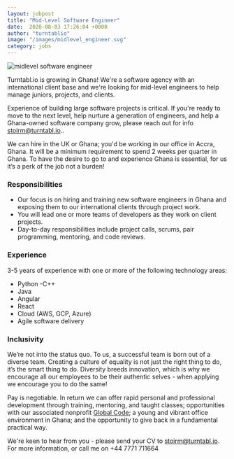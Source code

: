 ```yaml
---
layout: jobpost
title: "Mid-Level Software Engineer"
date:  2020-08-03 17:26:04 +0000
author: "turntablio"
image: "/images/midlevel_engineer.svg"
category: jobs
---
```


![midlevel software engineer](/images/midlevel_engineer.svg "undraw software engineer")

Turntabl.io is growing in Ghana! We're a software agency with an international client base and we're looking for mid-level engineers to help manage juniors, projects, and clients.

Experience of building large software projects is critical. If you're ready to move to the next level, help nurture a generation of engineers, and help a Ghana-owned software company grow, please reach out for info <a href="mailto:stoirm@turntabl.io" class="link">stoirm@turntabl.io.</a>.

We can hire in the UK or Ghana; you'd be working in our office in Accra, Ghana. It will be a minimum requirement to spend 2 weeks per quarter in Ghana. To have the desire to go to and experience Ghana is essential, for us it’s a perk of the job not a burden!


### Responsibilities

- Our focus is on hiring and training new software engineers in Ghana and exposing them to our international clients through project work.
- You will lead one or more teams of developers as they work on client projects.
- Day-to-day responsibilities include project calls, scrums, pair programming, mentoring, and code reviews.

### Experience
3-5 years of experience with one or more of the following technology areas:
- Python
-C++
- Java
- Angular
- React
- Cloud (AWS, GCP, Azure)
- Agile software delivery

### Inclusivity
We’re not into the status quo. To us, a successful team is born out of a diverse team. Creating a culture of  equality is not just the right thing to do, it’s the smart thing to do. Diversity breeds innovation, which is why we encourage all our employees to be their authentic selves - when applying we encourage you to do the same!
</br>

Pay is negotiable. In return we can offer rapid personal and professional development through training, mentoring, and taught classes; opportunities with our associated nonprofit <a href="https://globalcode.org.uk/" class="link">Global Code</a>; a young and vibrant office environment in Ghana; and the opportunity to give back in a fundamental practical way.

We're keen to hear from you - please send your CV to <a href="mailto:stoirm@turntabl.io" class="link">stoirm@turntabl.io.</a> 
For more information, or call me on +44 7771 711664

